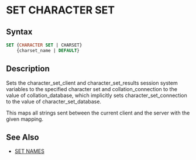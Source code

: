 # SET CHARACTER SET

## Syntax

```sql
SET {CHARACTER SET | CHARSET}
    {charset_name | DEFAULT}
```

## Description

Sets the <a undefined>character_set_client</a> and <a undefined>character_set_results</a> session system variables to the specified character set and  <a undefined>collation_connection</a> to the value of <a undefined>collation_database</a>, which implicitly sets <a undefined>character_set_connection</a> to the value of <a undefined>character_set_database</a>.

This maps all strings sent between the current client and the server with the given mapping.

## See Also

- [SET NAMES](/columns-storage-engines-and-plugins/data-types/string-data-types/character-sets/set-names/)
